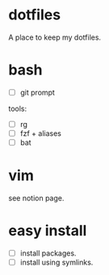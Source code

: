 # dotfiles
A place to keep my dotfiles.

# bash
- [ ] git prompt

tools:
- [ ] rg
- [ ] fzf + aliases
- [ ] bat

# vim
see notion page.

# easy install
- [ ] install packages.
- [ ] install using symlinks.
